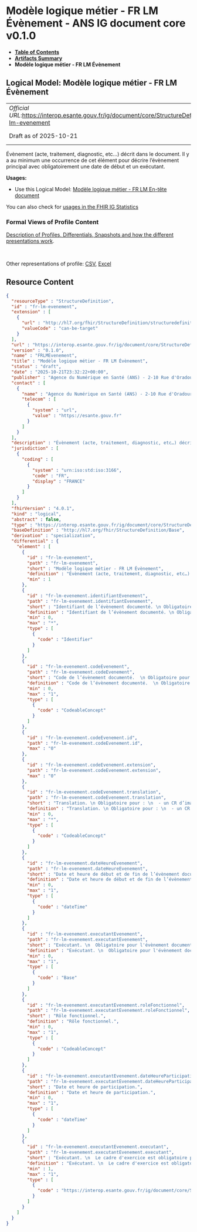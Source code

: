 # Modèle logique métier - FR LM Évènement - ANS IG document core v0.1.0

* [**Table of Contents**](toc.md)
* [**Artifacts Summary**](artifacts.md)
* **Modèle logique métier - FR LM Évènement**

## Logical Model: Modèle logique métier - FR LM Évènement 

| | |
| :--- | :--- |
| *Official URL*:https://interop.esante.gouv.fr/ig/document/core/StructureDefinition/fr-lm-evenement | *Version*:0.1.0 |
| Draft as of 2025-10-21 | *Computable Name*:FRLMEvenement |

 
Évènement (acte, traitement, diagnostic, etc…) décrit dans le document. Il y a au minimum une occurrence de cet élément pour décrire l’évènement principal avec obligatoirement une date de début et un exécutant. 

**Usages:**

* Use this Logical Model: [Modèle logique métier - FR LM En-tête document](StructureDefinition-fr-lm-entete-document.md)

You can also check for [usages in the FHIR IG Statistics](https://packages2.fhir.org/xig/ans.document.fr.core|current/StructureDefinition/fr-lm-evenement)

### Formal Views of Profile Content

 [Description of Profiles, Differentials, Snapshots and how the different presentations work](http://build.fhir.org/ig/FHIR/ig-guidance/readingIgs.html#structure-definitions). 

 

Other representations of profile: [CSV](StructureDefinition-fr-lm-evenement.csv), [Excel](StructureDefinition-fr-lm-evenement.xlsx) 



## Resource Content

```json
{
  "resourceType" : "StructureDefinition",
  "id" : "fr-lm-evenement",
  "extension" : [
    {
      "url" : "http://hl7.org/fhir/StructureDefinition/structuredefinition-type-characteristics",
      "valueCode" : "can-be-target"
    }
  ],
  "url" : "https://interop.esante.gouv.fr/ig/document/core/StructureDefinition/fr-lm-evenement",
  "version" : "0.1.0",
  "name" : "FRLMEvenement",
  "title" : "Modèle logique métier - FR LM Évènement",
  "status" : "draft",
  "date" : "2025-10-21T23:32:22+00:00",
  "publisher" : "Agence du Numérique en Santé (ANS) - 2-10 Rue d'Oradour-sur-Glane, 75015 Paris",
  "contact" : [
    {
      "name" : "Agence du Numérique en Santé (ANS) - 2-10 Rue d'Oradour-sur-Glane, 75015 Paris",
      "telecom" : [
        {
          "system" : "url",
          "value" : "https://esante.gouv.fr"
        }
      ]
    }
  ],
  "description" : "Évènement (acte, traitement, diagnostic, etc…) décrit dans le document. Il y a au minimum une occurrence de cet élément pour décrire l'évènement principal avec obligatoirement une date de début et un exécutant.",
  "jurisdiction" : [
    {
      "coding" : [
        {
          "system" : "urn:iso:std:iso:3166",
          "code" : "FR",
          "display" : "FRANCE"
        }
      ]
    }
  ],
  "fhirVersion" : "4.0.1",
  "kind" : "logical",
  "abstract" : false,
  "type" : "https://interop.esante.gouv.fr/ig/document/core/StructureDefinition/fr-lm-evenement",
  "baseDefinition" : "http://hl7.org/fhir/StructureDefinition/Base",
  "derivation" : "specialization",
  "differential" : {
    "element" : [
      {
        "id" : "fr-lm-evenement",
        "path" : "fr-lm-evenement",
        "short" : "Modèle logique métier - FR LM Évènement",
        "definition" : "Évènement (acte, traitement, diagnostic, etc…) décrit dans le document. Il y a au minimum une occurrence de cet élément pour décrire l'évènement principal avec obligatoirement une date de début et un exécutant.",
        "min" : 1
      },
      {
        "id" : "fr-lm-evenement.identifiantEvenement",
        "path" : "fr-lm-evenement.identifiantEvenement",
        "short" : "Identifiant de l’évènement documenté. \n Obligatoire pour :\n  - une demande d'acte d'imagerie pour porter l'Order Placer Number.\n  - un CR d’imagerie pour porter le studyInstanceUID.\n Fourni si connu pour :\n  - une prescription pour porter l'identifiant EPU de la prescription.",
        "definition" : "Identifiant de l’évènement documenté. \n Obligatoire pour :\n  - une demande d'acte d'imagerie pour porter l'Order Placer Number.\n  - un CR d’imagerie pour porter le studyInstanceUID.\n Fourni si connu pour :\n  - une prescription pour porter l'identifiant EPU de la prescription.",
        "min" : 0,
        "max" : "*",
        "type" : [
          {
            "code" : "Identifier"
          }
        ]
      },
      {
        "id" : "fr-lm-evenement.codeEvenement",
        "path" : "fr-lm-evenement.codeEvenement",
        "short" : "Code de l’évènement documenté.  \n Obligatoire pour :\n  - une demande d'actes d'imagerie (code LOINC ='55115-0' 'Demande d’actes d’imagerie')\n  - un CR d’imagerie (code LOINC de l'acte d'imagerie),\n  - un CR d’examen de l’enfant (code SNOMED CT ='11429006' 'consultation'),\n  - un document d’expression personnelle du patient/usager (code TRE_A00 'EXP_PATIENT' 'Expression personnelle du patient').",
        "definition" : "Code de l’évènement documenté.  \n Obligatoire pour :\n  - une demande d'actes d'imagerie (code LOINC ='55115-0' 'Demande d’actes d’imagerie')\n  - un CR d’imagerie (code LOINC de l'acte d'imagerie),\n  - un CR d’examen de l’enfant (code SNOMED CT ='11429006' 'consultation'),\n  - un document d’expression personnelle du patient/usager (code TRE_A00 'EXP_PATIENT' 'Expression personnelle du patient').",
        "min" : 0,
        "max" : "1",
        "type" : [
          {
            "code" : "CodeableConcept"
          }
        ]
      },
      {
        "id" : "fr-lm-evenement.codeEvenement.id",
        "path" : "fr-lm-evenement.codeEvenement.id",
        "max" : "0"
      },
      {
        "id" : "fr-lm-evenement.codeEvenement.extension",
        "path" : "fr-lm-evenement.codeEvenement.extension",
        "max" : "0"
      },
      {
        "id" : "fr-lm-evenement.codeEvenement.translation",
        "path" : "fr-lm-evenement.codeEvenement.translation",
        "short" : "Translation. \n Obligatoire pour : \n  - un CR d’imagerie pour indiquer\n   - 1..* la (ou les) modalité(s) d'acquisition,\n   - 1..* la (ou les) région(s) anatomique(s)\n  - un CR d’examen de l’enfant pour indiquer l'examen (jdv-examen-enfant-obligatoire-cisis).",
        "definition" : "Translation. \n Obligatoire pour : \n  - un CR d’imagerie pour indiquer\n   - 1..* la (ou les) modalité(s) d'acquisition,\n   - 1..* la (ou les) région(s) anatomique(s)\n  - un CR d’examen de l’enfant pour indiquer l'examen (jdv-examen-enfant-obligatoire-cisis).",
        "min" : 0,
        "max" : "*",
        "type" : [
          {
            "code" : "CodeableConcept"
          }
        ]
      },
      {
        "id" : "fr-lm-evenement.dateHeureEvenement",
        "path" : "fr-lm-evenement.dateHeureEvenement",
        "short" : "Date et heure de début et de fin de l’évènement documenté. \n  Date de début obligatoire pour l'évènement documenté principal.",
        "definition" : "Date et heure de début et de fin de l’évènement documenté. \n  Date de début obligatoire pour l'évènement documenté principal.",
        "min" : 0,
        "max" : "1",
        "type" : [
          {
            "code" : "dateTime"
          }
        ]
      },
      {
        "id" : "fr-lm-evenement.executantEvenement",
        "path" : "fr-lm-evenement.executantEvenement",
        "short" : "Exécutant. \n  Obligatoire pour l'évènement documenté principal.",
        "definition" : "Exécutant. \n  Obligatoire pour l'évènement documenté principal.",
        "min" : 0,
        "max" : "1",
        "type" : [
          {
            "code" : "Base"
          }
        ]
      },
      {
        "id" : "fr-lm-evenement.executantEvenement.roleFonctionnel",
        "path" : "fr-lm-evenement.executantEvenement.roleFonctionnel",
        "short" : "Rôle fonctionnel.",
        "definition" : "Rôle fonctionnel.",
        "min" : 0,
        "max" : "1",
        "type" : [
          {
            "code" : "CodeableConcept"
          }
        ]
      },
      {
        "id" : "fr-lm-evenement.executantEvenement.dateHeureParticipation",
        "path" : "fr-lm-evenement.executantEvenement.dateHeureParticipation",
        "short" : "Date et heure de participation.",
        "definition" : "Date et heure de participation.",
        "min" : 0,
        "max" : "1",
        "type" : [
          {
            "code" : "dateTime"
          }
        ]
      },
      {
        "id" : "fr-lm-evenement.executantEvenement.executant",
        "path" : "fr-lm-evenement.executantEvenement.executant",
        "short" : "Exécutant. \n  Le cadre d'exercice est obligatoire pour l'évènement documenté principal.",
        "definition" : "Exécutant. \n  Le cadre d'exercice est obligatoire pour l'évènement documenté principal.",
        "min" : 1,
        "max" : "1",
        "type" : [
          {
            "code" : "https://interop.esante.gouv.fr/ig/document/core/StructureDefinition/fr-lm-personne-structure"
          }
        ]
      }
    ]
  }
}

```
